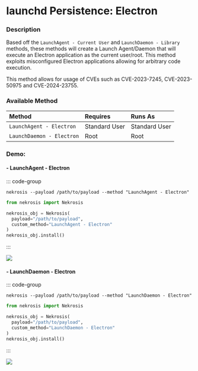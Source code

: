 # launchd Persistence: Electron

### Description

Based off the `LaunchAgent - Current User` and `LaunchDaemon - Library` methods, these methods will create a Launch Agent/Daemon that will execute an Electron application as the current user/root. This method exploits misconfigured Electron applications allowing for arbitrary code execution.

This method allows for usage of CVEs such as CVE-2023-7245, CVE-2023-50975 and CVE-2024-23755.

### Available Method

| Method                       | Requires      | Runs As       |
|:-----------------------------|:--------------|:--------------|
| `LaunchAgent - Electron`     | Standard User | Standard User |
| `LaunchDaemon - Electron`    | Root          | Root          |


### Demo:

#### - LaunchAgent - Electron

::: code-group

```shell [Command Line]
nekrosis --payload /path/to/payload --method "LaunchAgent - Electron"
```

```python [Python API]
from nekrosis import Nekrosis

nekrosis_obj = Nekrosis(
  payload="/path/to/payload",
  custom_method="LaunchAgent - Electron"
)
nekrosis_obj.install()
```

:::

![](/public/macOS%20Persistence%20Methods/LaunchAgent%20-%20Electron.png)

#### - LaunchDaemon - Electron

::: code-group

```shell [Command Line]
nekrosis --payload /path/to/payload --method "LaunchDaemon - Electron"
```

```python [Python API]
from nekrosis import Nekrosis

nekrosis_obj = Nekrosis(
  payload="/path/to/payload",
  custom_method="LaunchDaemon - Electron"
)
nekrosis_obj.install()
```

:::

![](/public/macOS%20Persistence%20Methods/LaunchDaemon%20-%20Electron.png)